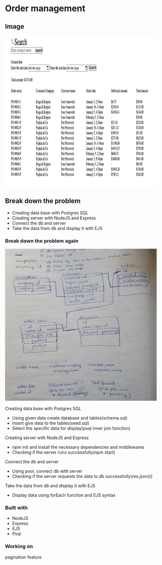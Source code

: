 # Order management

## Image
<img src="./public/app_image.png" width="700" height="500">

## Break down the problem
- Creating data base with Postgres SQL
- Creating server with NodeJS and Express
- Connect the db and server
- Take the data from db and display it with EJS

### Break down the problem again
<img src="./public/psql_tables.jpeg" width="500" height="500">

Creating data base with Postgres SQL
- Using given data create database and tables(schema.sql)
- Insert give data to the tables(seed.sql)
- Select the specific data for display(psql inner join function)

Creating server with NodeJS and Express
- npm init and install the necessary dependencies and middlewares
- Checking if the server runs successfully(npm start)

Connect the db and server
- Using pool, connect db with server
- Checking if the server requests the data to db successfully(res.json())

Take the data from db and display it with EJS
- Display data using forEach function and EJS syntax

### Built with
- NodeJS
- Express
- EJS
- Psql

### Working on
pagination feature

